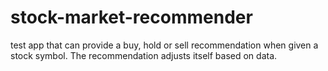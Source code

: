 # stock-market-recommender
test app that can provide a buy, hold or sell recommendation when given a stock symbol. The recommendation adjusts itself based on data.
